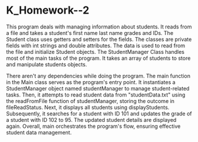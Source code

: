 # K_Homework--2

This program deals with managing information about students. It reads from a file and takes a student's first name last name grades and IDs. The Student class uses getters and setters for the fields. The classes are private fields with int strings and double attributes. The data is used to read from the file and initialize Student objects. The StudentManager Class handles most of the main tasks of the program. It takes an array of students to store and manipulate students objects.

There aren't any dependencies while doing the program. The main function in the Main class serves as the program's entry point. It instantiates a StudentManager object named studentManager to manage student-related tasks. Then, it attempts to read student data from "studentData.txt" using the readFromFile function of studentManager, storing the outcome in fileReadStatus. Next, it displays all students using displayStudents. Subsequently, it searches for a student with ID 101 and updates the grade of a student with ID 102 to 95. The updated student details are displayed again. Overall, main orchestrates the program's flow, ensuring effective student data management.
